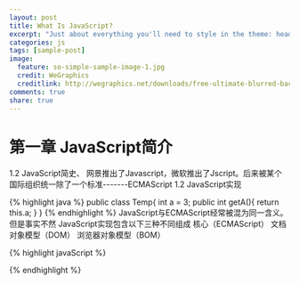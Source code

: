 ```yaml
---
layout: post
title: What Is JavaScript?
excerpt: "Just about everything you'll need to style in the theme: headings, paragraphs, blockquotes, tables, code blocks, and more."
categories: js
tags: [sample-post]
image:
  feature: so-simple-sample-image-1.jpg
  credit: WeGraphics
  creditlink: http://wegraphics.net/downloads/free-ultimate-blurred-background-pack/
comments: true
share: true
---
```


# 第一章 JavaScript简介
 
1.2 JavaScript简史、
网景推出了Javascript，微软推出了Jscript。后来被某个国际组织统一除了一个标准-------ECMAScript
1.2 JavaScript实现

{% highlight java %} 
public class Temp{
	int a = 3;
	public int getA(){
		return this.a;
	}
}
  {% endhighlight %}
JavaScript与ECMAScript经常被混为同一含义。但是事实不然
JavaScript实现包含以下三种不同组成
核心（ECMAScript）
文档对象模型（DOM）
浏览器对象模型（BOM）


{% highlight javaScript %} 
<script>
  $(document).ready(function() {
      $('.search-field').jekyllSearch({
          jsonFile: '/search.json',
          searchResults: '.search-results',
          template: '<li><article><a href="{url}">{title} <span class="entry-date"><time datetime="{date}">{shortdate}</time></span></a></article></li>',
          fuzzy: true,
          noResults: '<p>Nothing found.</p>'
        });
  });

  (function( $, window, undefined ) {
    
     var bs = {
          close: $(".close-btn"),
          searchform: $(".search-form"),
          canvas: $("body"),
          dothis: $('.dosearch')
      };
    
    bs.dothis.on('click', function() {
      $('.search-wrapper').css({ display: "block" });
      bs.searchform.toggleClass('active');
      bs.searchform.find('input').focus();
      bs.canvas.toggleClass('search-overlay');
    });
    
      bs.close.on('click', function() {
        $('.search-wrapper').removeAttr( 'style' );
        bs.searchform.toggleClass('active');
        bs.canvas.removeClass('search-overlay');
    });
  })( jQuery, window );
</script>
  {% endhighlight %}


